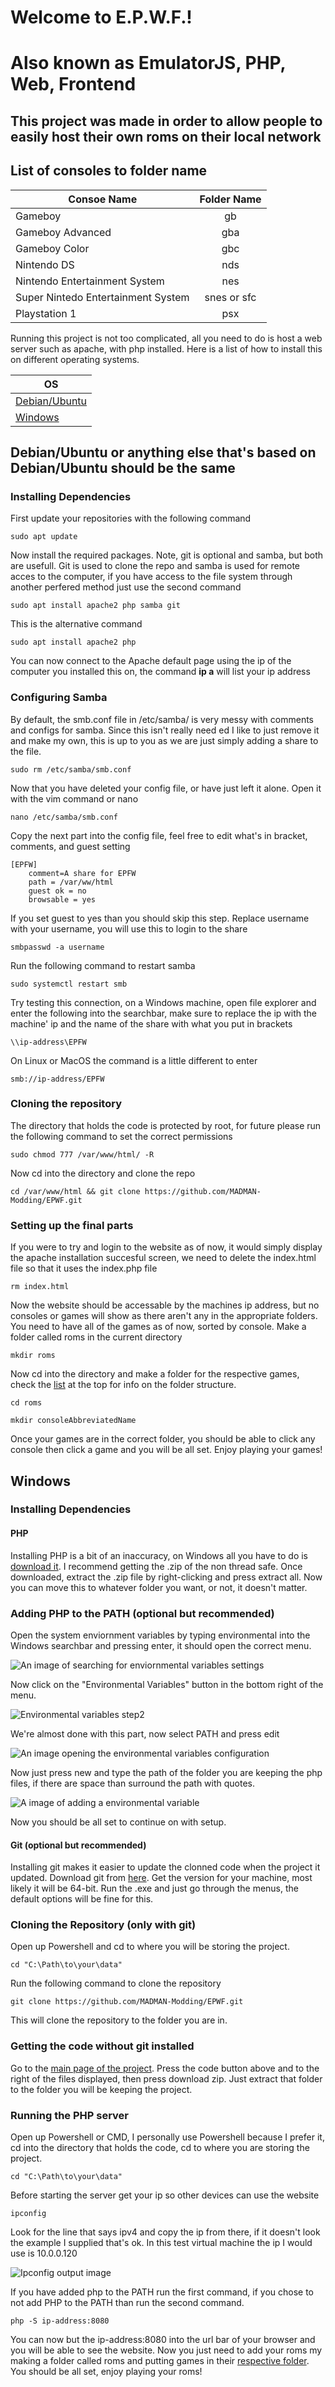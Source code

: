 <h1>Welcome to E.P.W.F.!</h1>
<h1>Also known as EmulatorJS, PHP, Web, Frontend</h1>
<h2>This project was made in order to allow people to easily host their own roms on their local network</h2>

<h2>List of consoles to folder name</h2>

| Consoe Name  | Folder Name |
|--------------|:-----:|
| Gameboy |  gb |
| Gameboy Advanced| gba |
| Gameboy Color | gbc |
| Nintendo DS   | nds |
| Nintendo Entertainment System | nes |
| Super Nintedo Entertainment System | snes or sfc |
| Playstation 1 | psx |

<p>Running this project is not too complicated, all you need to do is host a web server such as apache, with php installed. Here is a list of how to install this on different operating systems.</p>

| OS |
|----|
| <a href="#Debian/Ubuntu%20or%20anything%20else@$%20that's%20based%20on%20Debian/Ubuntu%20should%20be%20the%20same">Debian/Ubuntu</a> |
| <a href="#Windows">Windows</a> |

<h2>Debian/Ubuntu or anything else that's based on Debian/Ubuntu should be the same</h2>

<h3>Installing Dependencies</h3>

<p>First update your repositories with the following command</p>

    sudo apt update

<p>Now install the required packages. Note, git is optional and samba, but both are usefull. Git is used to clone the repo and samba is used for remote acces to the computer, if you have access to the file system through another perfered method just use the second command</p>

    sudo apt install apache2 php samba git

<p>This is the alternative command</p>
    
    sudo apt install apache2 php

  <p>You can now connect to the Apache default page using the ip of the computer you installed this on, the command <b>ip a</b> will list your ip address</p>

<h3>Configuring Samba</h3>

<p>By default, the smb.conf file in /etc/samba/ is very messy with comments and configs for samba. Since this isn't really need ed I like to just remove it and make my own, this is up to you as we are just simply adding a share to the file.</p>

    sudo rm /etc/samba/smb.conf

<p>Now that you have deleted your config file, or have just left it alone. Open it with the vim command or nano</p>

    nano /etc/samba/smb.conf

<p>Copy the next part into the config file, feel free to edit what's in bracket, comments, and guest setting</p>

    [EPFW]
        comment=A share for EPFW
        path = /var/ww/html
        guest ok = no
        browsable = yes
    
<p>If you set guest to yes than you should skip this step. Replace username with your username, you will use this to login to the share</p>

    smbpasswd -a username

<p>Run the following command to restart samba</p>

    sudo systemctl restart smb

<p>Try testing this connection, on a Windows machine, open file explorer and enter the following into the searchbar, make sure to replace the ip with the machine' ip and the name of the share with what you put in brackets</p>

    \\ip-address\EPFW

<p>On Linux or MacOS the command is a little different to enter</p>

    smb://ip-address/EPFW

<h3>Cloning the repository</h3>

<p>The directory that holds the code is protected by root, for future please run the following command to set the correct permissions</p>

    sudo chmod 777 /var/www/html/ -R

<p>Now cd into the directory and clone the repo</p>

    cd /var/www/html && git clone https://github.com/MADMAN-Modding/EPWF.git

<h3>Setting up the final parts</h3>

<p>If you were to try and login to the website as of now, it would simply display the apache installation succesful screen, we need to delete the index.html file so that it uses the index.php file</p>

    rm index.html

<p>Now the website should be accessable by the machines ip address, but no consoles or games will show as there aren't any in the appropriate folders. You need to have all of the games as of now, sorted by console. Make a folder called roms in the current directory</p>

    mkdir roms

<p>Now cd into the directory and make a folder for the respective games, check the <a href="#List-of-consoles-to-folder-name">list</a> at the top for info on the folder structure.</p>

    cd roms

    mkdir consoleAbbreviatedName

<p>Once your games are in the correct folder, you should be able to click any console then click a game and you will be all set. Enjoy playing your games!</p>

<h2>Windows</h2>

<h3>Installing Dependencies</h3>

<h4>PHP</h4>

<p>Installing PHP is a bit of an inaccuracy, on Windows all you have to do is <a href="https://windows.php.net/download#php-8.3">download it</a>. I recommend getting the .zip of the non thread safe. Once downloaded, extract the .zip file by right-clicking and press extract all. Now you can move this to whatever folder you want, or not, it doesn't matter.</p>

<h3>Adding PHP to the PATH (optional but recommended)</h3>

<p>Open the system enviornment variables by typing environmental into the Windows searchbar and pressing enter, it should open the correct menu.</p>

![An image of searching for enviornmental variables settings](https://github.com/MADMAN-Modding/EPWF/blob/main/README%20Stuff/environmentalVariables_Step1.png)

<p>Now click on the "Environmental Variables" button in the bottom right of the menu.</p>

![Environmental variables step2](https://github.com/MADMAN-Modding/EPWF/blob/main/README%20Stuff/environmentalVariables_Step2.png)

<p>We're almost done with this part, now select PATH and press edit</p>

![An image opening the environmental variables configuration](https://github.com/MADMAN-Modding/EPWF/blob/main/README%20Stuff/environmentalVariables_Step3.png)

<p>Now just press new and type the path of the folder you are keeping the php files, if there are space than surround the path with quotes.</p>

![A image of adding a environmental variable](https://github.com/MADMAN-Modding/EPWF/blob/main/README%20Stuff/environmentalVariables_Step4.png)

<p>Now you should be all set to continue on with setup.</p>

<h4>Git (optional but recommended)</h4>

<p>Installing git makes it easier to update the clonned code when the project it updated. Download git from <a href="https://git-scm.com/download/win">here</a>. Get the version for your machine, most likely it will be 64-bit. Run the .exe and just go through the menus, the default options will be fine for this.</p>

<h3>Cloning the Repository (only with git)</h3>

<p>Open up Powershell and cd to where you will be storing the project.</p>

    cd "C:\Path\to\your\data"

<p>Run the following command to clone the repository</p>

    git clone https://github.com/MADMAN-Modding/EPWF.git

<p>This will clone the repository to the folder you are in.</p>

<h3>Getting the code without git installed</h3>

<p>Go to the <a href="https://github.com/MADMAN-Modding/EPWF">main page of the project</a>. Press the code button above and to the right of the files displayed, then press download zip. Just extract that folder to the folder you will be keeping the project.</p>

<h3>Running the PHP server</h3>

<p>Open up Powershell or CMD, I personally use Powershell because I prefer it, cd into the directory that holds the code, cd to where you are storing the project.</p>

    cd "C:\Path\to\your\data"

<p>Before starting the server get your ip so other devices can use the website</p>

    ipconfig

<p>Look for the line that says ipv4 and copy the ip from there, if it doesn't look the example I supplied that's ok. In this test virtual machine the ip I would use is 10.0.0.120</p>

![Ipconfig output image](https://github.com/MADMAN-Modding/EPWF/blob/main/README%20Stuff/ipconfig.png)

<p>If you have added php to the PATH run the first command, if you chose to not add PHP to the PATH than run the second command.</p>

    php -S ip-address:8080

<p>You can now but the ip-address:8080 into the url bar of your browser and you will be able to see the website. Now you just need to add your roms my making a folder called roms and putting games in their <a href="#List-of-consoles-to-folder-name">respective folder</a>. You should be all set, enjoy playing your roms!</p>

